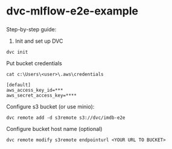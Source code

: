 # dvc-mlflow-e2e-example




### 

Step-by-step guide: 

1. Init and set up DVC

```
dvc init
```

Put bucket credentials 

```
cat c:\Users\<user>\.aws\credentials

[default]
aws_access_key_id=***
aws_secret_access_key=****
```

Configure s3 bucket (or use minio):

```
dvc remote add -d s3remote s3://dvc/imdb-e2e
```

Configure bucket host name (optional)

```
dvc remote modify s3remote endpointurl <YOUR URL TO BUCKET>
```

